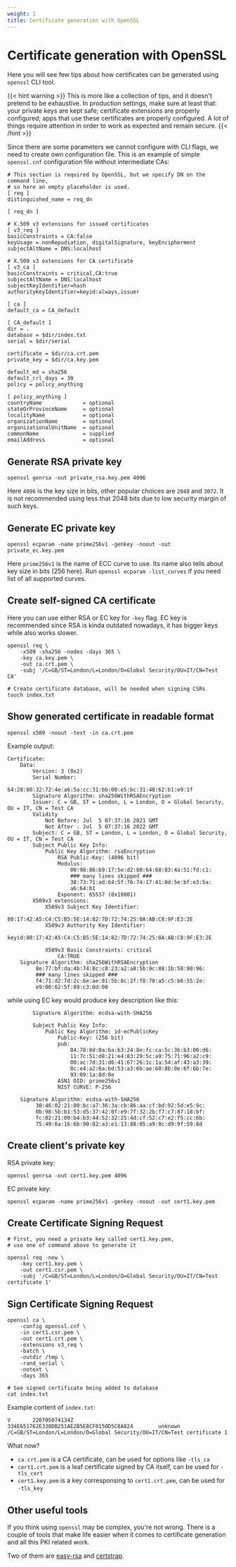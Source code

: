 ```yaml
---
weight: 1
title: Certificate generation with OpenSSL
---
```


# Certificate generation with OpenSSL

Here you will see few tips about how certificates can be generated using `openssl` CLI tool.

{{< hint warning >}}
This is more like a collection of tips, and it doesn't pretend to be exhaustive.
In production settings, make sure at least that: your private keys are kept safe; certificate extensions are properly configured;
apps that use these certificates are properly configured. A lot of things require attention in order to work as expected and remain secure.
{{< /hint >}}

Since there are some parameters we cannot configure with CLI flags, we need to create own configuration file.
This is an example of simple `openssl.cnf` configuration file without intermediate CAs:
```
# This section is required by OpenSSL, but we specify DN on the command line,
# so here an empty placeholder is used.
[ req ]
distinguished_name = req_dn

[ req_dn ]

# X.509 v3 extensions for issued certificates
[ v3_req ]
basicConstraints = CA:false
keyUsage = nonRepudiation, digitalSignature, keyEncipherment
subjectAltName = DNS:localhost

# X.509 v3 extensions for CA certificate
[ v3_ca ]
basicConstraints = critical,CA:true
subjectAltName = DNS:localhost
subjectKeyIdentifier=hash
authorityKeyIdentifier=keyid:always,issuer

[ ca ]
default_ca = CA_default

[ CA_default ]
dir = .
database = $dir/index.txt
serial = $dir/serial

certificate = $dir/ca.crt.pem
private_key = $dir/ca.key.pem

default_md = sha256
default_crl_days = 30
policy = policy_anything

[ policy_anything ]
countryName             = optional
stateOrProvinceName     = optional
localityName            = optional
organizationName        = optional
organizationalUnitName  = optional
commonName              = supplied
emailAddress            = optional
```

## Generate RSA private key

```
openssl genrsa -out private_rsa.key.pem 4096
```
Here `4096` is the key size in bits, other popular choices are `2048` and `3072`.
It is not recommended using less that 2048 bits due to low security margin of such keys.

## Generate EC private key

```
openssl ecparam -name prime256v1 -genkey -noout -out private_ec.key.pem
```
<!-- # Convert the key to PKCS8 format, not required when using with certificates -->
<!-- openssl pkcs8 -topk8 -nocrypt -in private_ec.key.pem -out private_ec_pkcs8.key.pem -->
Here `prime256v1` is the name of ECC curve to use.
Its name also tells about key size in bits (256 here).
Run `openssl ecparam -list_curves` if you need list of all supported curves.

## Create self-signed CA certificate

Here you can use either RSA or EC key for `-key` flag.
EC key is recommended since RSA is kinda outdated nowadays, it has bigger keys while also works slower.
```
openssl req \
    -x509 -sha256 -nodes -days 365 \
    -key ca.key.pem \
    -out ca.crt.pem \
    -subj '/C=GB/ST=London/L=London/O=Global Security/OU=IT/CN=Test CA'

# Create certificate database, will be needed when signing CSRs
touch index.txt
```

## Show generated certificate in readable format

```
openssl x509 -noout -text -in ca.crt.pem
```
Example output:
```
Certificate:
    Data:
        Version: 3 (0x2)
        Serial Number:
            64:28:80:32:72:4e:a6:5a:cc:31:bb:00:e5:bc:31:48:62:b1:e9:1f
        Signature Algorithm: sha256WithRSAEncryption
        Issuer: C = GB, ST = London, L = London, O = Global Security, OU = IT, CN = Test CA
        Validity
            Not Before: Jul  5 07:37:16 2021 GMT
            Not After : Jul  5 07:37:16 2022 GMT
        Subject: C = GB, ST = London, L = London, O = Global Security, OU = IT, CN = Test CA
        Subject Public Key Info:
            Public Key Algorithm: rsaEncryption
                RSA Public-Key: (4096 bit)
                Modulus:
                    00:98:86:b9:17:5e:d2:80:64:68:83:4a:51:fd:c1:
                    ### many lines skipped ###
                    38:73:71:ad:64:5f:76:74:17:41:0d:5e:bf:e3:5a:
                    a6:64:b1
                Exponent: 65537 (0x10001)
        X509v3 extensions:
            X509v3 Subject Key Identifier:
                80:17:42:A5:C4:C5:B5:5E:14:82:7D:72:74:25:0A:AB:C8:9F:E3:2E
            X509v3 Authority Key Identifier:
                keyid:80:17:42:A5:C4:C5:B5:5E:14:82:7D:72:74:25:0A:AB:C8:9F:E3:2E

            X509v3 Basic Constraints: critical
                CA:TRUE
    Signature Algorithm: sha256WithRSAEncryption
         8e:77:bf:da:4b:74:8c:c8:23:a2:a8:5b:9c:88:1b:58:90:96:
         ### many lines skipped ###
         f4:71:d2:7d:2c:6e:ae:01:5b:8c:2f:f8:70:a5:c5:b6:55:2e:
         e9:00:62:5f:89:c3:0d:00
```
while using EC key would produce key description like this:
```
        Signature Algorithm: ecdsa-with-SHA256

        Subject Public Key Info:
            Public Key Algorithm: id-ecPublicKey
                Public-Key: (256 bit)
                pub:
                    04:78:8d:0a:6a:b3:24:8e:fc:ca:5c:3b:b3:00:d6:
                    11:7c:51:d8:21:e4:83:29:5c:a9:75:71:96:a2:c9:
                    00:ac:7d:31:d6:41:67:26:1c:1a:54:af:43:a3:39:
                    0c:e4:a2:6a:bd:53:a3:6b:ae:60:8b:0e:6f:6b:7e:
                    93:09:1a:8d:8e
                ASN1 OID: prime256v1
                NIST CURVE: P-256

    Signature Algorithm: ecdsa-with-SHA256
         30:46:02:21:00:bc:a7:36:3a:cb:86:aa:cf:bd:92:5d:e5:9c:
         0b:98:5b:b1:53:d5:37:42:0f:e9:7f:32:2b:f7:c7:87:18:bf:
         fc:02:21:00:b4:b3:44:52:32:25:4d:cf:52:c7:e2:f5:cc:6b:
         75:49:6a:16:6b:90:82:a3:e1:13:88:05:a9:0c:d9:9f:59:8d
```

## Create client's private key

RSA private key:

```
openssl genrsa -out cert1.key.pem 4096
```

EC private key:

```
openssl ecparam -name prime256v1 -genkey -noout -out cert1.key.pem
```

## Create Certificate Signing Request

```
# First, you need a private key called cert1.key.pem,
# use one of command above to generate it

openssl req -new \
    -key cert1.key.pem \
    -out cert1.csr.pem \
    -subj '/C=GB/ST=London/L=London/O=Global Security/OU=IT/CN=Test certificate 1'
```

## Sign Certificate Signing Request

```
openssl ca \
    -config openssl.cnf \
    -in cert1.csr.pem \
    -out cert1.crt.pem \
    -extensions v3_req \
    -batch \
    -outdir /tmp \
    -rand_serial \
    -notext \
    -days 365

# See signed certificate being added to database
cat index.txt
```
Example content of `index.txt`:
```
V       220705074134Z           334E651762E338DB251AE2B5E8CF0150D5C8A824        unknown /C=GB/ST=London/L=London/O=Global Security/OU=IT/CN=Test certificate 1
```

What now?

* `ca.crt.pem` is a CA certificate, can be used for options like `-tls_ca`
* `cert1.crt.pem` is a leaf certificate signed by CA itself, can be used for `-tls_cert`
* `cert1.key.pem` is a key corresponsing to `cert1.crt.pem`, can be used for `-tls_key`

## Other useful tools

If you think using `openssl` may be complex, you're not wrong.
There is a couple of tools that make life easier when it comes to certificate generation and all this PKI related work.

Two of them are [easy-rsa](https://github.com/OpenVPN/easy-rsa) and [certstrap](https://github.com/square/certstrap).
